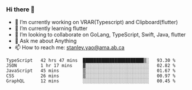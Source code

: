 ### Hi there 👋

- 🔭 I’m currently working on VRAR(Typescript) and Clipboard(flutter) 
- 🌱 I’m currently learning flutter
- 👯 I’m looking to collaborate on GoLang, TypeScript, Swift, Java, flutter
- 💬 Ask me about Anything
- 📫 How to reach me: stanley.yao@ama.ab.ca


<!--START_SECTION:waka-->
```text
TypeScript   42 hrs 47 mins  ███████████████████████▒░   93.30 % 
JSON         1 hr 17 mins    ▓░░░░░░░░░░░░░░░░░░░░░░░░   02.82 % 
JavaScript   45 mins         ▒░░░░░░░░░░░░░░░░░░░░░░░░   01.67 % 
CSS          26 mins         ▒░░░░░░░░░░░░░░░░░░░░░░░░   00.97 % 
GraphQL      12 mins         ░░░░░░░░░░░░░░░░░░░░░░░░░   00.45 % 
```
<!--END_SECTION:waka-->
